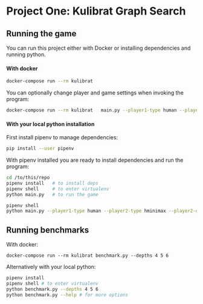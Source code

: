 # Project One: Kulibrat Graph Search


## Running the game

You can run this project either with Docker or installing dependencies and running python.

#### With docker

```bash
docker-compose run --rm kulibrat
```

You can optionally change player and game settings when invoking the program:

```bash
docker-compose run --rm kulibrat   main.py --player1-type human --player2-type hminimax --player2-depth 4 --winning-points 2
```


#### With your local python installation

First install pipenv to manage dependencies:

```bash
pip install --user pipenv
```

With pipenv installed you are ready to install dependencies and run the program:

```bash
cd /to/this/repo
pipenv install   # to install deps
pipenv shell     # to enter virtualenv
python main.py   # to run the game
```


```bash
pipenv shell
python main.py --player1-type human --player2-type hminimax --player2-depth 4 --winning-points 2
```


## Running benchmarks

With docker:

```
docker-compose run --rm kulibrat benchmark.py --depths 4 5 6
```

Alternatively with your local python:

```bash
pipenv install
pipenv shell # to enter virtualenv
python benchmark.py --depths 4 5 6
python benchmark.py --help # for more options
```
